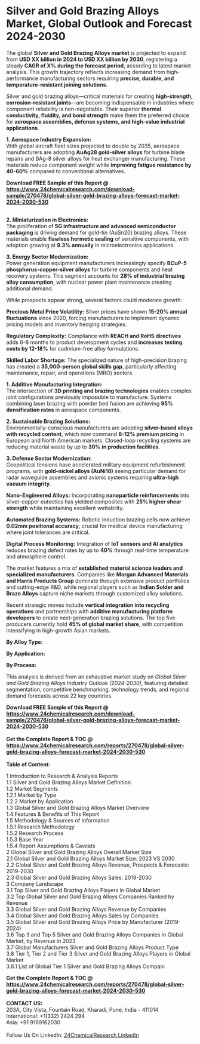 <h1>Silver and Gold Brazing Alloys Market, Global Outlook and Forecast 2024-2030</h1><p>The global <strong>Silver and Gold Brazing Alloys market</strong> is projected to expand from <strong>USD XX billion in 2024 to USD XX billion by 2030</strong>, registering a steady <strong>CAGR of X% during the forecast period</strong>, according to latest market analysis. This growth trajectory reflects increasing demand from high-performance manufacturing sectors requiring <strong>precise, durable, and temperature-resistant joining solutions</strong>.</p><p>Silver and gold brazing alloys—critical materials for creating <strong>high-strength, corrosion-resistant joints</strong>—are becoming indispensable in industries where component reliability is non-negotiable. Their superior <strong>thermal conductivity, fluidity, and bond strength</strong> make them the preferred choice for <strong>aerospace assemblies, defense systems, and high-value industrial applications</strong>.</p><p><strong>1. Aerospace Industry Expansion:</strong><br>  
With global aircraft fleet sizes projected to double by 2035, aerospace manufacturers are adopting <strong>AuAg28 gold-silver alloys</strong> for turbine blade repairs and BAg-8 silver alloys for heat exchanger manufacturing. These materials reduce component weight while <strong>improving fatigue resistance by 40-60%</strong> compared to conventional alternatives.</p><div><b>Download FREE Sample of this Report @ 
            <a href="https://www.24chemicalresearch.com/download-sample/270478/global-silver-gold-brazing-alloys-forecast-market-2024-2030-530">
            https://www.24chemicalresearch.com/download-sample/270478/global-silver-gold-brazing-alloys-forecast-market-2024-2030-530</a></b></div><br><p><strong>2. Miniaturization in Electronics:</strong><br>
The proliferation of <strong>5G infrastructure and advanced semiconductor packaging</strong> is driving demand for gold-tin (AuSn20) brazing alloys. These materials enable <strong>flawless hermetic sealing</strong> of sensitive components, with adoption growing at <strong>9.3% annually</strong> in microelectronics applications.</p><p><strong>3. Energy Sector Modernization:</strong><br>
Power generation equipment manufacturers increasingly specify <strong>BCuP-5 phosphorus-copper-silver alloys</strong> for turbine components and heat recovery systems. This segment accounts for <strong>28% of industrial brazing alloy consumption</strong>, with nuclear power plant maintenance creating additional demand.</p><p>While prospects appear strong, several factors could moderate growth:</p><p><strong>Precious Metal Price Volatility:</strong> Silver prices have shown <strong>15-20% annual fluctuations</strong> since 2020, forcing manufacturers to implement dynamic pricing models and inventory hedging strategies.</p><p><strong>Regulatory Complexity:</strong> Compliance with <strong>REACH and RoHS directives</strong> adds 6-8 months to product development cycles and <strong>increases testing costs by 12-18%</strong> for cadmium-free alloy formulations.</p><p><strong>Skilled Labor Shortage:</strong> The specialized nature of high-precision brazing has created a <strong>35,000-person global skills gap</strong>, particularly affecting maintenance, repair, and operations (MRO) sectors.</p><p><strong>1. Additive Manufacturing Integration:</strong><br>
The intersection of <strong>3D printing and brazing technologies</strong> enables complex joint configurations previously impossible to manufacture. Systems combining laser brazing with powder bed fusion are achieving <strong>95% densification rates</strong> in aerospace components.</p><p><strong>2. Sustainable Brazing Solutions:</strong><br>
Environmentally-conscious manufacturers are adopting <strong>silver-based alloys with recycled content</strong>, which now command <strong>8-12% premium pricing</strong> in European and North American markets. Closed-loop recycling systems are reducing material waste by up to <strong>30% in production facilities</strong>.</p><p><strong>3. Defense Sector Modernization:</strong><br>
Geopolitical tensions have accelerated military equipment refurbishment programs, with <strong>gold-nickel alloys (AuNi18)</strong> seeing particular demand for radar waveguide assemblies and avionic systems requiring <strong>ultra-high vacuum integrity</strong>.</p><p><strong>Nano-Engineered Alloys:</strong> Incorporating <strong>nanoparticle reinforcements</strong> into silver-copper eutectics has yielded composites with <strong>25% higher shear strength</strong> while maintaining excellent wettability.</p><p><strong>Automated Brazing Systems:</strong> Robotic induction brazing cells now achieve <strong>0.02mm positional accuracy</strong>, crucial for medical device manufacturing where joint tolerances are critical.</p><p><strong>Digital Process Monitoring:</strong> Integration of <strong>IoT sensors and AI analytics</strong> reduces brazing defect rates by up to <strong>40%</strong> through real-time temperature and atmosphere control.</p><p>The market features a mix of <strong>established material science leaders and specialized manufacturers</strong>. Companies like <strong>Morgan Advanced Materials and Harris Products Group</strong> dominate through extensive product portfolios and cutting-edge R&amp;D, while regional players such as <strong>Indian Solder and Braze Alloys</strong> capture niche markets through customized alloy solutions.</p><p>Recent strategic moves include <strong>vertical integration into recycling operations</strong> and partnerships with <strong>additive manufacturing platform developers</strong> to create next-generation brazing solutions. The top five producers currently hold <strong>45% of global market share</strong>, with competition intensifying in high-growth Asian markets.</p><p><strong>By Alloy Type:</strong></p><p><strong>By Application:</strong></p><p><strong>By Process:</strong></p><p>This analysis is derived from an exhaustive market study on <em>Global Silver and Gold Brazing Alloys Industry Outlook (2024-2030)</em>, featuring detailed segmentation, competitive benchmarking, technology trends, and regional demand forecasts across 22 key countries.</p><div><b>Download FREE Sample of this Report @ 
            <a href="https://www.24chemicalresearch.com/download-sample/270478/global-silver-gold-brazing-alloys-forecast-market-2024-2030-530">
            https://www.24chemicalresearch.com/download-sample/270478/global-silver-gold-brazing-alloys-forecast-market-2024-2030-530</a></b></div><br><div><b>Get the Complete Report & TOC @ 
            <a href="https://www.24chemicalresearch.com/reports/270478/global-silver-gold-brazing-alloys-forecast-market-2024-2030-530">
            https://www.24chemicalresearch.com/reports/270478/global-silver-gold-brazing-alloys-forecast-market-2024-2030-530</a></b></div><br>
            <b>Table of Content:</b><p>1 Introduction to Research & Analysis Reports<br />
    1.1 Silver and Gold Brazing Alloys Market Definition<br />
    1.2 Market Segments<br />
        1.2.1 Market by Type<br />
        1.2.2 Market by Application<br />
    1.3 Global Silver and Gold Brazing Alloys Market Overview<br />
    1.4 Features & Benefits of This Report<br />
    1.5 Methodology & Sources of Information<br />
        1.5.1 Research Methodology<br />
        1.5.2 Research Process<br />
        1.5.3 Base Year<br />
        1.5.4 Report Assumptions & Caveats<br />
2 Global Silver and Gold Brazing Alloys Overall Market Size<br />
    2.1 Global Silver and Gold Brazing Alloys Market Size: 2023 VS 2030<br />
    2.2 Global Silver and Gold Brazing Alloys Revenue, Prospects & Forecasts: 2019-2030<br />
    2.3 Global Silver and Gold Brazing Alloys Sales: 2019-2030<br />
3 Company Landscape<br />
    3.1 Top Silver and Gold Brazing Alloys Players in Global Market<br />
    3.2 Top Global Silver and Gold Brazing Alloys Companies Ranked by Revenue<br />
    3.3 Global Silver and Gold Brazing Alloys Revenue by Companies<br />
    3.4 Global Silver and Gold Brazing Alloys Sales by Companies<br />
    3.5 Global Silver and Gold Brazing Alloys Price by Manufacturer (2019-2024)<br />
    3.6 Top 3 and Top 5 Silver and Gold Brazing Alloys Companies in Global Market, by Revenue in 2023<br />
    3.7 Global Manufacturers Silver and Gold Brazing Alloys Product Type<br />
    3.8 Tier 1, Tier 2 and Tier 3 Silver and Gold Brazing Alloys Players in Global Market<br />
        3.8.1 List of Global Tier 1 Silver and Gold Brazing Alloys Compani</p><div><b>Get the Complete Report & TOC @ 
            <a href="https://www.24chemicalresearch.com/reports/270478/global-silver-gold-brazing-alloys-forecast-market-2024-2030-530">
            https://www.24chemicalresearch.com/reports/270478/global-silver-gold-brazing-alloys-forecast-market-2024-2030-530</a></b></div><br><b>CONTACT US:</b><br>
            203A, City Vista, Fountain Road, Kharadi, Pune, India - 411014<br>
            International: +1(332) 2424 294<br>
            Asia: +91 9169162030 <br><br>
            Follow Us On LinkedIn: <a href="https://www.linkedin.com/company/24chemicalresearch/">24ChemicalResearch LinkedIn</a>